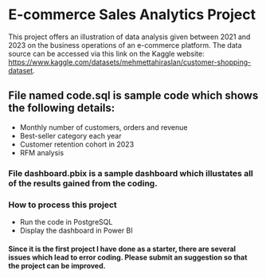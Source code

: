 # E-commerce Sales Analytics Project

This project offers an illustration of data analysis given between 2021 and 2023 on the business operations of an e-commerce platform. The data source can be accessed via this link on the Kaggle website: https://www.kaggle.com/datasets/mehmettahiraslan/customer-shopping-dataset.

## File named code.sql is sample code which shows the following details:
* Monthly number of customers, orders and revenue
* Best-seller category each year
* Customer retention cohort in 2023
* RFM analysis

### File dashboard.pbix is a sample dashboard which illustates all of the results gained from the coding.

 ### How to process this project
 * Run the code in PostgreSQL
 * Display the dashboard in Power BI

#### Since it is the first project I have done as a starter, there are several issues which lead to error coding. Please submit an suggestion so that the project can be improved.

